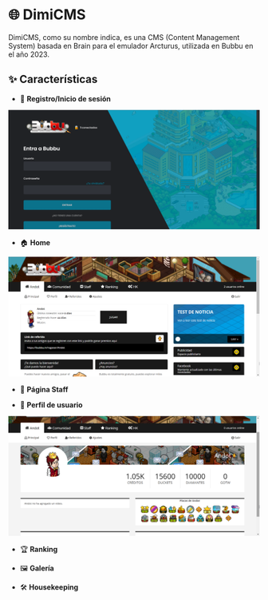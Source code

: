 # 🌐 DimiCMS

DimiCMS, como su nombre indica, es una CMS (Content Management System) basada en Brain para el emulador Arcturus, utilizada en Bubbu en el año 2023.

## ✨ Características

- 🔐 **Registro/Inicio de sesión**
  
![Index](screens/index.png)

- 🏠 **Home**
  
![Home](screens/me.png)

- 👥 **Página Staff**  

- 🧑 **Perfil de usuario**
  
![Profile](screens/profile.png)

- 🏆 **Ranking**  

- 🖼️ **Galería**  

- 🛠️ **Housekeeping**  
